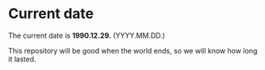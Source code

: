 # Current date

The current date is **1990.12.29.** (YYYY.MM.DD.)

This repository will be good when the world ends, so we will know how long it lasted.